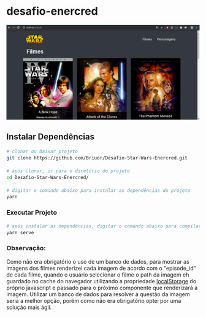 # desafio-enercred
![Screenshot](screenshot/main_page.png)

## Instalar Dependências
```sh
# clonar ou baixar projeto
git clone https://github.com/Briuor/Desafio-Star-Wars-Enercred.git

# após clonar, ir para o diretório do projeto
cd Desafio-Star-Wars-Enercred/

# digitar o comando abaixo para instalar as dependências do projeto
yarn
```

### Executar Projeto
```sh
# após instalar as dependências, digitar o comando abaixo para compilar e executar o projeto
yarn serve
```

### Observação:
Como não era obrigatório o uso de um banco de dados, para mostrar as imagens dos filmes renderizei cada imagem de acordo com o "episode_id" de cada filme, quando o usuário selecionar o filme o path da imagem eh guardado no cache do navegador utilizando a propriedade [localStorage](https://developer.mozilla.org/pt-BR/docs/Web/API/Window/Window.localStorage) do próprio javascript e passado para o próximo componente que renderizará a imagem. Utilizar um banco de dados para resolver a questão da imagem seria a melhor opção, porém como não era obrigatório optei por uma solução mais ágil.
